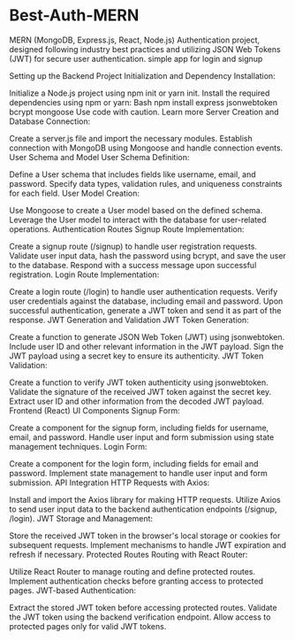 # Best-Auth-MERN
 MERN (MongoDB, Express.js, React, Node.js) Authentication project, designed following industry best practices and utilizing JSON Web Tokens (JWT) for secure user authentication.
 simple app for login and signup
 
Setting up the Backend
Project Initialization and Dependency Installation:

Initialize a Node.js project using npm init or yarn init.
Install the required dependencies using npm or yarn:
Bash
npm install express jsonwebtoken bcrypt mongoose
Use code with caution. Learn more
Server Creation and Database Connection:

Create a server.js file and import the necessary modules.
Establish connection with MongoDB using Mongoose and handle connection events.
User Schema and Model
User Schema Definition:

Define a User schema that includes fields like username, email, and password.
Specify data types, validation rules, and uniqueness constraints for each field.
User Model Creation:

Use Mongoose to create a User model based on the defined schema.
Leverage the User model to interact with the database for user-related operations.
Authentication Routes
Signup Route Implementation:

Create a signup route (/signup) to handle user registration requests.
Validate user input data, hash the password using bcrypt, and save the user to the database.
Respond with a success message upon successful registration.
Login Route Implementation:

Create a login route (/login) to handle user authentication requests.
Verify user credentials against the database, including email and password.
Upon successful authentication, generate a JWT token and send it as part of the response.
JWT Generation and Validation
JWT Token Generation:

Create a function to generate JSON Web Token (JWT) using jsonwebtoken.
Include user ID and other relevant information in the JWT payload.
Sign the JWT payload using a secret key to ensure its authenticity.
JWT Token Validation:

Create a function to verify JWT token authenticity using jsonwebtoken.
Validate the signature of the received JWT token against the secret key.
Extract user ID and other information from the decoded JWT payload.
Frontend (React)
UI Components
Signup Form:

Create a component for the signup form, including fields for username, email, and password.
Handle user input and form submission using state management techniques.
Login Form:

Create a component for the login form, including fields for email and password.
Implement state management to handle user input and form submission.
API Integration
HTTP Requests with Axios:

Install and import the Axios library for making HTTP requests.
Utilize Axios to send user input data to the backend authentication endpoints (/signup, /login).
JWT Storage and Management:

Store the received JWT token in the browser's local storage or cookies for subsequent requests.
Implement mechanisms to handle JWT expiration and refresh if necessary.
Protected Routes
Routing with React Router:

Utilize React Router to manage routing and define protected routes.
Implement authentication checks before granting access to protected pages.
JWT-based Authentication:

Extract the stored JWT token before accessing protected routes.
Validate the JWT token using the backend verification endpoint.
Allow access to protected pages only for valid JWT tokens.
